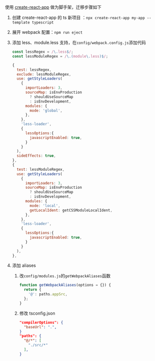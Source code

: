 使用 [create-react-app](https://create-react-app.dev/) 做为脚手架，迁移步骤如下

1. 创建 create-react-app 的 ts 新项目
   ：`npx create-react-app my-app --template typescript`
1. 展开 webpack 配置：`npm run eject`
1. 添加 less、module.less 支持，在`config/webpack.config.js`添加代码

   ```js
   const lessRegex = /\.less$/;
   const lessModuleRegex = /\.(module\.less)$/;

   {
     test: lessRegex,
     exclude: lessModuleRegex,
     use: getStyleLoaders(
       {
         importLoaders: 3,
         sourceMap: isEnvProduction
           ? shouldUseSourceMap
           : isEnvDevelopment,
         modules: {
           mode: 'global',
         },
       },
       'less-loader',
       {
         lessOptions:{
           javascriptEnabled: true,
         }
       }
     ),
     sideEffects: true,
   },
   {
     test: lessModuleRegex,
     use: getStyleLoaders(
       {
         importLoaders: 3,
         sourceMap: isEnvProduction
           ? shouldUseSourceMap
           : isEnvDevelopment,
         modules: {
           mode: 'local',
           getLocalIdent: getCSSModuleLocalIdent,
         },
       },
       'less-loader',
       {
         lessOptions:{
           javascriptEnabled: true,
         }
       }
     ),
   },
   ```

1. 添加 aliases

   1. 改`config/modules.js`的`getWebpackAliases`函数

      ```js
      function getWebpackAliases(options = {}) {
        return {
          '@': paths.appSrc,
        };
      }
      ```

   1. 修改 tsconfig.json

      ```json
      "compilerOptions": {
        "baseUrl": ".",
      }
      "paths": {
        "@/*": [
          "./src/*"
        ],
      }
      ```

